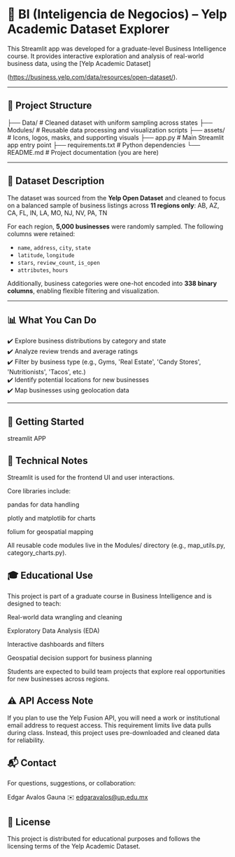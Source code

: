 # 🧠 BI (Inteligencia de Negocios) – Yelp Academic Dataset Explorer

This Streamlit app was developed for a graduate-level Business Intelligence course. It provides interactive exploration and analysis of real-world business data, using the [Yelp Academic Dataset]

(https://business.yelp.com/data/resources/open-dataset/).

---

## 📂 Project Structure
├── Data/ # Cleaned dataset with uniform sampling across states
├── Modules/ # Reusable data processing and visualization scripts
├── assets/ # Icons, logos, masks, and supporting visuals
├── app.py # Main Streamlit app entry point
├── requirements.txt # Python dependencies
└── README.md # Project documentation (you are here)


---

## 🧾 Dataset Description

The dataset was sourced from the **Yelp Open Dataset** and cleaned to focus on a balanced sample of business listings across **11 regions only**: AB, AZ, CA, FL, IN, LA, MO, NJ, NV, PA, TN


For each region, **5,000 businesses** were randomly sampled. The following columns were retained:

- `name`, `address`, `city`, `state`
- `latitude`, `longitude`
- `stars`, `review_count`, `is_open`
- `attributes`, `hours`

Additionally, business categories were one-hot encoded into **338 binary columns**, enabling flexible filtering and visualization.

---

## 📊 What You Can Do

✔️ Explore business distributions by category and state  
✔️ Analyze review trends and average ratings  
✔️ Filter by business type (e.g., Gyms, 'Real Estate', 'Candy Stores', 'Nutritionists', 'Tacos', etc.)  
✔️ Identify potential locations for new businesses  
✔️ Map businesses using geolocation data

---

## 🚀 Getting Started
streamlit APP

## 🧪 Technical Notes
Streamlit is used for the frontend UI and user interactions.

Core libraries include:

pandas for data handling

plotly and matplotlib for charts

folium for geospatial mapping

All reusable code modules live in the Modules/ directory (e.g., map_utils.py, category_charts.py).

## 🎓 Educational Use
This project is part of a graduate course in Business Intelligence and is designed to teach:

Real-world data wrangling and cleaning

Exploratory Data Analysis (EDA)

Interactive dashboards and filters

Geospatial decision support for business planning

Students are expected to build team projects that explore real opportunities for new businesses across regions.

## ⚠️ API Access Note
If you plan to use the Yelp Fusion API, you will need a work or institutional email address to request access. This requirement limits live data pulls during class. Instead, this project uses pre-downloaded and cleaned data for reliability.

## 📬 Contact
For questions, suggestions, or collaboration:

Edgar Avalos Gauna
✉️ edgaravalos@up.edu.mx

## 📘 License
This project is distributed for educational purposes and follows the licensing terms of the Yelp Academic Dataset.
